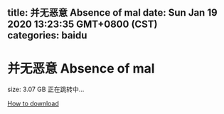 
title: 并无恶意 Absence of mal
date: Sun Jan 19 2020 13:23:35 GMT+0800 (CST)    
categories: baidu
---

# 并无恶意 Absence of mal
size: 3.07 GB
 正在跳转中...
 

[How to download](https://bpcam.bemobtrk.com/go/2ceec3aa-1ca2-46d6-b9ff-aaa5c184517c?jno=331)
